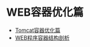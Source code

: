 # WEB容器优化篇 

* [Tomcat容器优化篇](/webrong-qi-you-hua/tomcatrong-qi-you-hua-pian.md) 
* [WEB程序容器结构剖析](/webrong-qi-you-hua/webcheng-xu-rong-qi-jie-gou-pou-xi.md)



